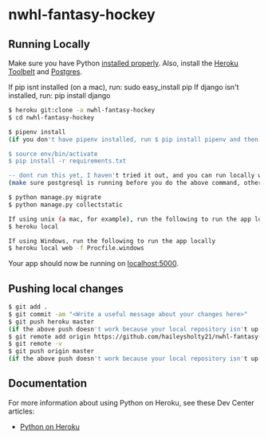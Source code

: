 # nwhl-fantasy-hockey
## Running Locally

Make sure you have Python [installed properly](http://install.python-guide.org).  Also, install the [Heroku Toolbelt](https://toolbelt.heroku.com/) and [Postgres](https://devcenter.heroku.com/articles/heroku-postgresql#local-setup).

If pip isnt installed (on a mac), run:
sudo easy_install pip
If django isn't installed, run: 
pip install django
```sh
$ heroku git:clone -a nwhl-fantasy-hockey
$ cd nwhl-fantasy-hockey

$ pipenv install
(if you don't have pipenv installed, run $ pip install pipenv and then run the above line)

$ source env/bin/activate
$ pip install -r requirements.txt

-- dont run this yet, I haven't tried it out, and you can run locally without it -- $ createdb nwhl_fantasy_hockey
(make sure postgresql is running before you do the above command, otherwise it will error)

$ python manage.py migrate
$ python manage.py collectstatic

If using unix (a mac, for example), run the following to run the app locally:
$ heroku local

If using Windows, run the following to run the app locally
$ heroku local web -f Procfile.windows
```

Your app should now be running on [localhost:5000](http://localhost:5000/).

## Pushing local changes 

```sh
$ git add .
$ git commit -am "<Write a useful message about your changes here>"
$ git push heroku master
(if the above push doesn't work because your local repository isn't up to date run $ git pull heroku master)
$ git remote add origin https://github.com/haileysholty21/nwhl-fantasy-hockey.git
$ git remote -v
$ git push origin master 
(if the above push doesn't work because your local repository isn't up to date run $ git pull origin master)
```

## Documentation

For more information about using Python on Heroku, see these Dev Center articles:

- [Python on Heroku](https://devcenter.heroku.com/categories/python)
